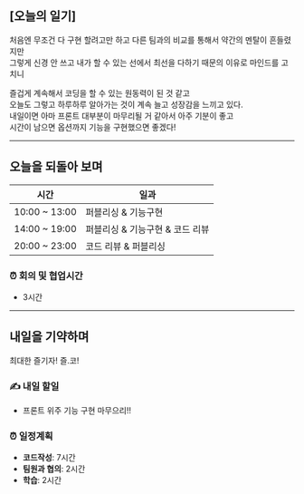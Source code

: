 ## [오늘의 일기]
처음엔 무조건 다 구현 할려고만 하고 다른 팀과의 비교를 통해서 약간의 멘탈이 흔들렸지만  
그렇게 신경 안 쓰고 내가 할 수 있는 선에서 최선을 다하기 때문의 이유로 마인드를 고치니

즐겁게 계속해서 코딩을 할 수 있는 원동력이 된 것 같고  
오늘도 그렇고 하루하루 알아가는 것이 계속 늘고 성장감을 느끼고 있다.  
내일이면 아마 프론트 대부분이 마무리될 거 같아서 아주 기분이 좋고  
시간이 남으면 옵션까지 기능을 구현했으면 좋겠다!

---

## 오늘을 되돌아 보며

| 시간 | 일과 |
| --- | --- |
| 10:00 ~ 13:00 | 퍼블리싱 & 기능구현  |
| 14:00 ~ 19:00 | 퍼블리싱 & 기능구현 & 코드 리뷰 |
| 20:00 ~ 23:00 | 코드 리뷰 & 퍼블리싱 |


### ⏰ 회의 및 협업시간

- 3시간


---

## 내일을 기약하며

최대한 즐기자! 즐.코!

### ✍️ 내일 할일

- 프론트 위주 기능 구현 마무으리!!

### ⏰ 일정계획

- **코드작성**: 7시간
- **팀원과 협의**: 2시간
- **학습**: 2시간